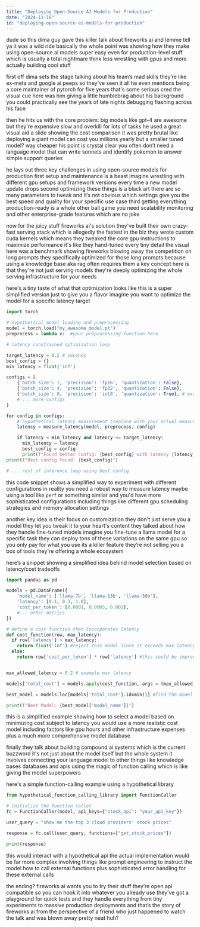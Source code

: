 ```yaml
---
title: "Deploying Open-Source AI Models for Production"
date: "2024-11-16"
id: "deploying-open-source-ai-models-for-production"
---
```


dude so this dima guy gave this killer talk about fireworks ai and lemme tell ya it was a wild ride  basically the whole point was showing how they make using open-source ai models super easy even for production-level stuff which is usually a total nightmare  think less wrestling with gpus and more actually building cool stuff

first off dima sets the stage talking about his team’s mad skills  they’re like ex-meta and google ai peeps  so they've seen it all  he even mentions being a core maintainer of pytorch for five years  that's some serious cred  the visual cue here was him giving a little humblebrag about his background  you could practically see the years of late nights debugging flashing across his face


then he hits us with the core problem:  big models like gpt-4 are awesome but they're expensive slow and overkill for lots of tasks  he used a great visual aid a slide showing the cost comparison  it was pretty brutal  like deploying a giant model can cost you millions yearly but a smaller tuned model?  way cheaper  his point is crystal clear you often don’t need a language model that can write sonnets and identify pokemon to answer simple support queries

he lays out three key challenges in using open-source models for production  first setup and maintenance is a beast  imagine wrestling with different gpu setups and framework versions every time a new model update drops  second optimizing these things is a black art  there are so many parameters to tweak and it’s not obvious which settings give you the best speed and quality for your specific use case  third getting everything production-ready is a whole other ball game  you need scalability monitoring and other enterprise-grade features which are no joke

now for the juicy stuff  fireworks ai's solution they've built their own crazy-fast serving stack which is allegedly the fastest in the biz  they wrote custom cuda kernels which means they tweaked the core gpu instructions to maximize performance  it's like they hand-tuned every tiny detail  the visual here was a benchmark showing fireworks blowing away the competition on long prompts  they specifically optimized for those long prompts because using a knowledge base aka rag often requires them  a key concept here is that they're not just serving models they're deeply optimizing the whole serving infrastructure for your needs

here's a tiny taste of what that optimization looks like  this is a super simplified version just to give you a flavor  imagine you want to optimize the model for a specific latency target


```python
import torch

# hypothetical model loading and preprocessing
model = torch.load("my_awesome_model.pt")
preprocess = lambda x:  #your preprocessing function here

# latency constrained optimization loop

target_latency = 0.2 # seconds
best_config = {}
min_latency = float('inf')

configs = [
    {'batch_size': 1, 'precision': 'fp16', 'quantization': False},
    {'batch_size': 4, 'precision': 'fp32', 'quantization': False},
    {'batch_size': 8, 'precision': 'int8', 'quantization': True}, # example of quantization
    # ... more configs
]

for config in configs:
    # hypothetical latency measurement (replace with your actual measurement)
    latency = measure_latency(model, preprocess, config)

    if latency < min_latency and latency <= target_latency:
      min_latency = latency
      best_config = config
      print(f"Found better config: {best_config} with latency {latency}")
print(f"Best config found: {best_config}")

# ... rest of inference loop using best config
```

this code snippet shows a simplified way to experiment with different configurations  in reality you need a robust way to measure latency maybe using a tool like  `perf` or something similar  and you'd have more sophisticated configurations including things like different gpu scheduling strategies and memory allocation settings


another key idea is their focus on  customization  they don't just serve you a model they let you tweak it to your heart's content  they talked about how they handle fine-tuned models  imagine you fine-tune a llama model for a specific task  they can deploy tons of these variations on the same gpu so you only pay for what you use its a killer feature  they’re not selling you a box of tools they're offering a whole ecosystem

here’s a snippet showing a simplified idea behind model selection based on latency/cost tradeoffs

```python
import pandas as pd

models = pd.DataFrame({
    'model_name': ['llama-7b', 'llama-13b', 'llama-30b'],
    'latency': [0.1, 0.3, 1.0],
    'cost_per_token': [0.0001, 0.0003, 0.001],
    #... other metrics
})

# define a cost function that incorporates latency
def cost_function(row, max_latency):
  if row['latency'] > max_latency:
    return float('inf') #reject this model since it exceeds max latency
  else:
    return row['cost_per_token'] * row['latency'] #this could be improved to account for more factors


max_allowed_latency = 0.2 # example max latency

models['total_cost'] = models.apply(cost_function, args = (max_allowed_latency,), axis = 1)

best_model = models.loc[models['total_cost'].idxmin()] #find the model with the minimum cost given our latency constraint

print(f"Best Model: {best_model['model_name']}")

```

this is a  simplified  example showing how to select a model based on minimizing cost subject to latency  you would use a more realistic cost model including factors like gpu hours and other infrastructure expenses  plus a much more comprehensive model database


finally they talk about building  compound ai systems which is the current buzzword  it's not just about the model itself but the whole system  it involves connecting your language model to other things like knowledge bases databases and apis using the magic of function calling which is like giving the model superpowers

here's a simple function-calling example using a hypothetical library


```python
from hypothetical_function_calling_library import FunctionCaller

# initialize the function caller
fc = FunctionCaller(model, api_keys={"stock_api": "your_api_key"})

user_query = "show me the top 3 cloud providers' stock prices"

response = fc.call(user_query, functions=["get_stock_prices"])

print(response)
```

this would interact with a hypothetical api  the actual implementation would be far more complex involving things like prompt engineering to instruct the model how to call external functions plus sophisticated error handling for these external calls


the ending?  fireworks ai wants you to try their stuff  they’re open api compatible so you can hook it into whatever you already use  they've got a playground for quick tests and they handle everything from tiny experiments to massive production deployments and that’s the story of fireworks ai from the perspective of a friend who just happened to watch the talk and was blown away  pretty neat huh?
